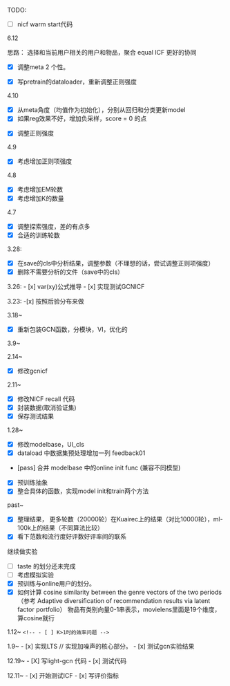 TODO:



- [ ] nicf warm start代码

6.12



思路：
    选择和当前用户相关的用户和物品，聚合 equal ICF
    更好的协同

- [x] 调整meta 2 个性。



- [x] 写pretrain的dataloader，重新调整正则强度

4.10

- [X] 从meta角度（均值作为初始化），分别从回归和分类更新model
- [X] 如果reg效果不好，增加负采样，score = 0 的点

<!-- - [ ] LTS 采样 -->

- [X] 调整正则强度

4.9

- [X] 考虑增加正则项强度

4.8

- [X] 考虑增加EM轮数
- [X] 考虑增加K的数量

4.7

- [X] 调整探索强度，差的有点多
- [X] 合适的训练轮数

3.28:

- [X] 在save的cls中分析结果，调整参数（不理想的话，尝试调整正则项强度）
- [X] 删除不需要分析的文件（save中的cls）

3.26:
    - [x] var(xy)公式推导
    - [x] 实现测试GCNICF

3.23:
    -[x] 按照后验分布来做

3.18~

- [X] 重新包装GCN函数，分模块，VI，优化的

3.9~

<!-- - [ ] 公式推好了，考虑用lasso或者人为选择特征进行优化. -->

2.14~

- [X] 修改gcnicf

2.11~

- [X] 修改NICF recall 代码
- [X] 封装数据(取消验证集)
- [X] 保存测试结果

1.28~

- [X] 修改modelbase，UI_cls
- [X] dataload 中数据集预处理增加一列 feedback01

- [pass] 合并 modelbase 中的online init func (兼容不同模型)

- [X] 预训练抽象
- [X] 整合具体的函数，实现model init和train两个方法

past~

- [X] 整理结果， 更多轮数（20000轮）在Kuairec上的结果（对比10000轮），ml-100k上的结果（不同算法比较）
- [X] 看下范数和流行度好评数好评率间的联系

继续做实验

<!-- - [ ] movielens 上的训练有很大的问题，考虑前期用pop得到正样本（难搞） / 考虑只推荐交互过的（随机算法不改） -->

- [ ] taste 的划分还未完成
- [ ] 考虑模拟实验
- [X] 预训练与online用户的划分。
- [X] 如何计算 cosine similarity between the genre vectors of the two periods
  （参考 Adaptive diversiﬁcation of recommendation results via latent factor portfolio）
  物品有类别向量0-1串表示，movielens里面是19个维度，算cosine就行

1.12~
    `<!-- - [ ] K>1时的效率问题 -->`

1.9~
    - [x] 实现LTS // 实现加噪声的核心部分。
    - [x] 测试gcn实验结果

12.19~
    - [X] 写light-gcn 代码
    - [x] 测试代码

12.11~
    - [x] 开始测试ICF
    - [x] 写评价指标
